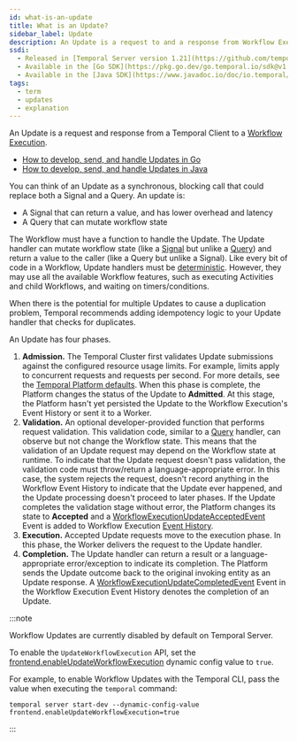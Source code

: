 ```yaml
---
id: what-is-an-update
title: What is an Update?
sidebar_label: Update
description: An Update is a request to and a response from Workflow Execution.
ssdi:
  - Released in [Temporal Server version 1.21](https://github.com/temporalio/temporal/releases/tag/v1.21.0)
  - Available in the [Go SDK](https://pkg.go.dev/go.temporal.io/sdk@v1.23.1/client#Client.UpdateWorkflowWithOptions) since [v1.23.0](https://github.com/temporalio/sdk-go/releases/tag/v1.23.0)
  - Available in the [Java SDK](https://www.javadoc.io/doc/io.temporal/temporal-sdk/latest/io/temporal/client/WorkflowStub.html#startUpdate(io.temporal.client.UpdateOptions,java.lang.Object...)) since [v1.20.0](https://github.com/temporalio/sdk-java/releases/tag/v1.20.0)
tags:
  - term
  - updates
  - explanation
---
```


An Update is a request and response from a Temporal Client to a [Workflow Execution](/concepts/what-is-a-workflow-execution).

- [How to develop, send, and handle Updates in Go](/go/updates)
- [How to develop, send, and handle Updates in Java](/java/updates)

You can think of an Update as a synchronous, blocking call that could replace both a Signal and a Query. An update is:

- A Signal that can return a value, and has lower overhead and latency
- A Query that can mutate workflow state

The Workflow must have a function to handle the Update.
The Update handler can mutate workflow state (like a [Signal](/concepts/what-is-a-signal) but unlike a [Query](/concepts/what-is-a-query)) and return a value to the caller (like a Query but unlike a Signal).
Like every bit of code in a Workflow, Update handlers must be [deterministic](/concepts/what-is-a-workflow-definition#deterministic-constraints).
However, they may use all the available Workflow features, such as executing Activities and child Workflows, and waiting on timers/conditions.

When there is the potential for multiple Updates to cause a duplication problem, Temporal recommends adding idempotency logic to your Update handler that checks for duplicates.

An Update has four phases.

1. **Admission.** The Temporal Cluster first validates Update submissions against the configured resource usage limits.
   For example, limits apply to concurrent requests and requests per second.
   For more details, see the [Temporal Platform defaults](/self-hosted/platform-defaults).
   When this phase is complete, the Platform changes the status of the Update to **Admitted**.
   At this stage, the Platform hasn't yet persisted the Update to the Workflow Execution's Event History or sent it to a Worker.
2. **Validation.** An optional developer-provided function that performs request validation.
   This validation code, similar to a [Query](/concepts/what-is-a-query) handler, can observe but not change the Workflow state.
   This means that the validation of an Update request may depend on the Workflow state at runtime.
   To indicate that the Update request doesn't pass validation, the validation code must throw/return a language-appropriate error.
   In this case, the system rejects the request, doesn't record anything in the Workflow Event History to indicate that the Update ever happened, and the Update processing doesn't proceed to later phases.
   If the Update completes the validation stage without error, the Platform changes its state to **Accepted** and a [WorkflowExecutionUpdateAcceptedEvent](/references/events#workflowexecutionupdateacceptedevent) Event is added to Workflow Execution [Event History](#event-history).
3. **Execution.** Accepted Update requests move to the execution phase.
   In this phase, the Worker delivers the request to the Update handler.
4. **Completion.** The Update handler can return a result or a language-appropriate error/exception to indicate its completion.
   The Platform sends the Update outcome back to the original invoking entity as an Update response.
   A [WorkflowExecutionUpdateCompletedEvent](/references/events#workflowexecutionupdatecompletedevent) Event in the Workflow Execution Event History denotes the completion of an Update.

:::note

Workflow Updates are currently disabled by default on Temporal Server.

To enable the `UpdateWorkflowExecution` API, set the [frontend.enableUpdateWorkflowExecution](https://github.com/temporalio/temporal/blob/main/common/dynamicconfig/constants.go) dynamic config value to `true`.

For example, to enable Workflow Updates with the Temporal CLI, pass the value when executing the `temporal` command:

```command
temporal server start-dev --dynamic-config-value frontend.enableUpdateWorkflowExecution=true
```

:::
